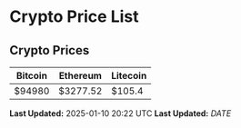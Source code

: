 # Crypto Price List

## Crypto Prices
| Bitcoin | Ethereum | Litecoin |
| ------- | -------- | -------- |
| $94980 | $3277.52 | $105.4 |
**Last Updated:** 2025-01-10 20:22 UTC
**Last Updated:** $DATE$
